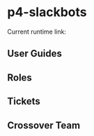 # p4-slackbots

Current runtime link: 


## User Guides


## Roles


## Tickets



## Crossover Team









































